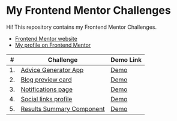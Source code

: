 # My Frontend Mentor Challenges

Hi! This repository contains my Frontend Mentor Challenges.

- [Frontend Mentor website](https://www.frontendmentor.io/home)
- [My profile on Frontend Mentor](https://www.frontendmentor.io/profile/kezigoo)

| #   | Challenge                                              | Demo Link                                                                             |
| --- | ------------------------------------------------------ | ------------------------------------------------------------------------------------- |
| 1.  | [Advice Generator App](advice-generator-app)           | [Demo](https://kezigoo.github.io/frontendmentor-challenges/advice-generator-app/)     |
| 2.  | [Blog preview card](blog-preview-card)                 | [Demo](https://kezigoo.github.io/frontendmentor-challenges/blog-preview-card)         |
| 3.  | [Notifications page](notifications-page)               | [Demo](https://kezigoo.github.io/frontendmentor-challenges/notifications-page)        |
| 4.  | [Social links profile](social-links-profile)           | [Demo](https://kezigoo.github.io/frontendmentor-challenges/social-links-profile)      |
| 5.  | [Results Summary Component](results-summary-component) | [Demo](https://kezigoo.github.io/frontendmentor-challenges/results-summary-component) |

